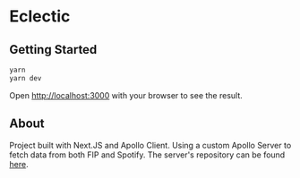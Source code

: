 

# Eclectic

## Getting Started

```bash
yarn
yarn dev
```

Open [http://localhost:3000](http://localhost:3000) with your browser to see the result.

## About

Project built with Next.JS and Apollo Client. 
Using a custom Apollo Server to fetch data from both FIP and Spotify. The server's repository can be found [here](https://github.com/Razthevan/NextFIP).
